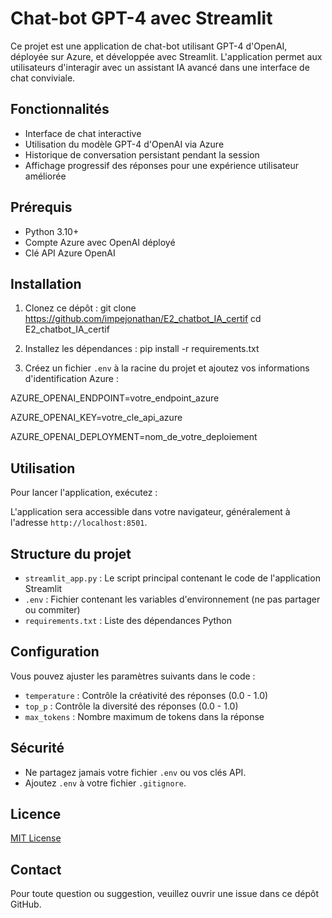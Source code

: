 # Chat-bot GPT-4 avec Streamlit

Ce projet est une application de chat-bot utilisant GPT-4 d'OpenAI, déployée sur Azure, et développée avec Streamlit. L'application permet aux utilisateurs d'interagir avec un assistant IA avancé dans une interface de chat conviviale.

## Fonctionnalités

- Interface de chat interactive
- Utilisation du modèle GPT-4 d'OpenAI via Azure
- Historique de conversation persistant pendant la session
- Affichage progressif des réponses pour une expérience utilisateur améliorée

## Prérequis

- Python 3.10+
- Compte Azure avec OpenAI déployé
- Clé API Azure OpenAI

## Installation

1. Clonez ce dépôt :
git clone https://github.com/impejonathan/E2_chatbot_IA_certif
cd E2_chatbot_IA_certif

2. Installez les dépendances :
pip install -r requirements.txt

3. Créez un fichier `.env` à la racine du projet et ajoutez vos informations d'identification Azure :

AZURE_OPENAI_ENDPOINT=votre_endpoint_azure 

AZURE_OPENAI_KEY=votre_cle_api_azure  

AZURE_OPENAI_DEPLOYMENT=nom_de_votre_deploiement  

## Utilisation

Pour lancer l'application, exécutez :

L'application sera accessible dans votre navigateur, généralement à l'adresse `http://localhost:8501`.

## Structure du projet

- `streamlit_app.py` : Le script principal contenant le code de l'application Streamlit
- `.env` : Fichier contenant les variables d'environnement (ne pas partager ou commiter)
- `requirements.txt` : Liste des dépendances Python

## Configuration

Vous pouvez ajuster les paramètres suivants dans le code :

- `temperature` : Contrôle la créativité des réponses (0.0 - 1.0)
- `top_p` : Contrôle la diversité des réponses (0.0 - 1.0)
- `max_tokens` : Nombre maximum de tokens dans la réponse

## Sécurité

- Ne partagez jamais votre fichier `.env` ou vos clés API.
- Ajoutez `.env` à votre fichier `.gitignore`.


## Licence

[MIT License](https://opensource.org/licenses/MIT)

## Contact

Pour toute question ou suggestion, veuillez ouvrir une issue dans ce dépôt GitHub.